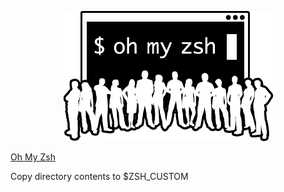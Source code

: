 <p align="center">
  <img src="/resources/images/oh-my-zsh-logo.png" alt="Oh My Zsh">
</p>

[Oh My Zsh](https://github.com/ohmyzsh/ohmyzsh)

Copy directory contents to $ZSH_CUSTOM
